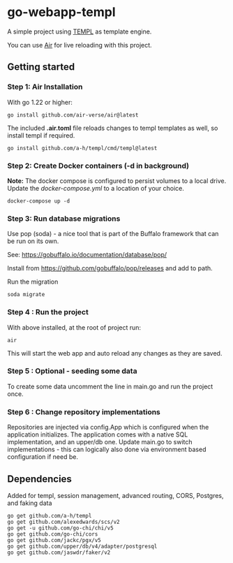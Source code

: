 # go-webapp-templ
A simple project using [TEMPL](https://templ.guide) as template engine.

You can use [Air](https://github.com/air-verse/air) for live reloading with this project.

## Getting started

### Step 1: Air Installation

With go 1.22 or higher:
```
go install github.com/air-verse/air@latest
```

The included **.air.toml** file reloads changes to templ templates as well, so install templ if required.
```
go install github.com/a-h/templ/cmd/templ@latest
```

### Step 2: Create Docker containers (-d in background)
<b>Note:</b> The docker compose is configured to persist volumes to a local drive. Update the <i>docker-compose.yml</i> to a location of your choice.
```
docker-compose up -d
```

### Step 3: Run database migrations
Use pop (soda) - a nice tool that is part of the Buffalo framework that can be run on its own. 

See: https://gobuffalo.io/documentation/database/pop/

Install from https://github.com/gobuffalo/pop/releases and add to path.

Run the migration
```
soda migrate
```

### Step 4 : Run the project
With above installed, at the root of project run:
```
air
```
This will start the web app and auto reload any changes as they are saved.

### Step 5 : Optional - seeding some data
To create some data uncomment the line in main.go and run the project once.

### Step 6 : Change repository implementations
Repositories are injected via config.App which is configured when the application initializes.
The application comes with a native SQL implementation, and an upper/db one. 
Update main.go to switch implementations - this can logically also done via environment based configuration if need be.  

## Dependencies
Added for templ, session management, advanced routing, CORS, Postgres, and faking data

```
go get github.com/a-h/templ
go get github.com/alexedwards/scs/v2
go get -u github.com/go-chi/chi/v5
go get github.com/go-chi/cors
go get github.com/jackc/pgx/v5
go get github.com/upper/db/v4/adapter/postgresql
go get github.com/jaswdr/faker/v2
```



